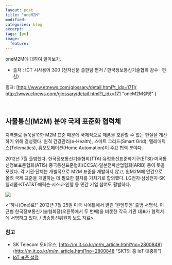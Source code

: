 ```yaml
---
layout: post
title: "oneM2M"
modified:
categories: blog
excerpt:
tags: [pe]
image:
  feature:
---
```


oneM2M에 대하여 알아보자.

- 출처 : ICT 시사용어 300 (전자신문 출판팀 편저 / 한국정보통신기술협회 감수 ∙ 편찬)

링크: [http://www.etnews.com/glossary/detail.html?t_idx=171]( http://www.etnews.com/glossary/detail.html?t_idx=171 "oneM2M설명" )

<br>

## 사물통신(M2M) 분야 국제 표준화 협력체

지역별로 들쭉날쭉한 M2M 표준 때문에 국제적으로 제품을 호환할 수 없는 현실을 개선하기 위해 결성했다. 원격 건강관리(e-Health), 스마트 그리드(Smart Grid), 텔레매틱스(Telematics), 홈오토메이션(Home Automation)이 주요 협력 분야다.

2012년 7월 출범했다. 한국정보통신기술협회(TTA)·유럽통신표준화기구(ETSI)·미국통신정보표준협회(ATIS)·중국통신표준협회(CCSA)·일본전파산업협회(ARIB) 등이 뜻을 모았다. 각 기관·단체는 개별적으로 M2M 표준을 개발하지 않고, 원M2M에 안건으로 올려 국제 표준을 개발하는 데 필요한 절차를 거치기로 합의했다. LG전자·삼성전자·SK텔레콤·KT·AT&T·에릭슨·시스코·인텔 등 민간 기업 참여도 활발하다.

![](http://img.etnews.com/ict/2013/term/image_020130329141422.jpg)

<“하나(One)로!” 2012년 7월 25일 미국 시애틀에서 열린 ‘원엠투엠’ 출범 서명식. 이근협 한국정보통신기술협회장(오른쪽에서 두 번째)을 비롯한 각국 기관 대표가 협력서에 서명하고 있다. / 방송통신위원회 보도 자료>

### 참고
- SK Telecom 모비우스, [http://m.it.co.kr/m/m_article.html?no=2800848](http://m.it.co.kr/m/m_article.html?no=2800848 "SKT의 홈 IoT 대중화")
- [IoT 표준 설명](http://www.ciscokrblog.com/664 "cisco IoT 표준 설명")
